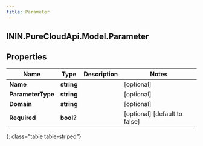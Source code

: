 ```yaml
---
title: Parameter
---
```

## ININ.PureCloudApi.Model.Parameter

## Properties

|Name | Type | Description | Notes|
|------------ | ------------- | ------------- | -------------|
| **Name** | **string** |  | [optional] |
| **ParameterType** | **string** |  | [optional] |
| **Domain** | **string** |  | [optional] |
| **Required** | **bool?** |  | [optional] [default to false]|
{: class="table table-striped"}


